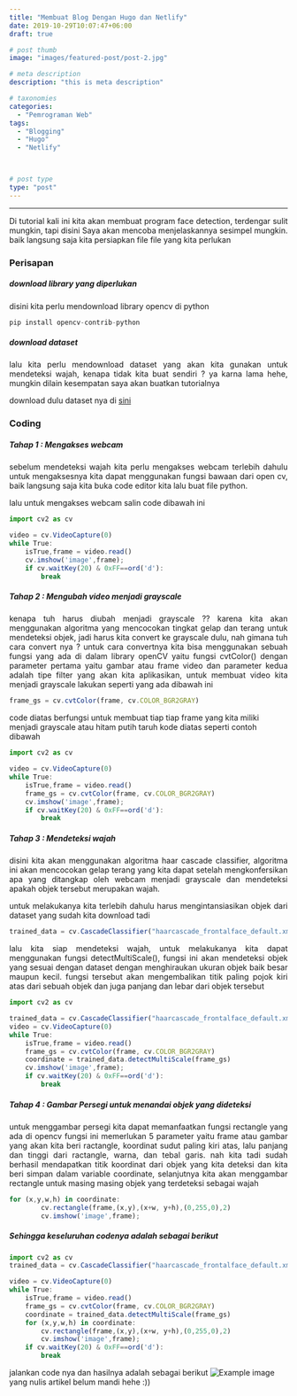 ```yaml
---
title: "Membuat Blog Dengan Hugo dan Netlify"
date: 2019-10-29T10:07:47+06:00
draft: true

# post thumb
image: "images/featured-post/post-2.jpg"

# meta description
description: "this is meta description"

# taxonomies
categories: 
  - "Pemrograman Web"
tags:
  - "Blogging"
  - "Hugo"
  - "Netlify"



# post type
type: "post"
---
```



<hr>

<div style="text-align: justify">
Di tutorial kali ini kita akan membuat program face detection, terdengar sulit mungkin, tapi disini Saya akan mencoba menjelaskannya sesimpel mungkin. baik langsung saja kita persiapkan file file yang kita perlukan
</div>

### Perisapan
##### download library yang diperlukan
disini kita perlu mendownload library opencv di python
```javascript
pip install opencv-contrib-python
```
##### download dataset
<div style="text-align: justify">
lalu kita perlu mendownload dataset yang akan kita gunakan untuk mendeteksi wajah, kenapa tidak kita buat sendiri ? ya karna lama hehe, mungkin dilain kesempatan saya akan buatkan tutorialnya
</div>

download dulu dataset nya di [sini](https://github.com/opencv/opencv/blob/master/data/haarcascades/haarcascade_frontalface_default.xml)

### Coding
##### Tahap 1 : Mengakses webcam
<div style="text-align: justify">
sebelum mendeteksi wajah kita perlu mengakses webcam terlebih dahulu untuk mengaksesnya kita dapat menggunakan fungsi bawaan dari open cv, baik langsung saja kita buka code editor kita lalu buat file python.

lalu untuk mengakses webcam salin code dibawah ini
</div>

```javascript
import cv2 as cv

video = cv.VideoCapture(0)
while True:
    isTrue,frame = video.read()
    cv.imshow('image',frame);
    if cv.waitKey(20) & 0xFF==ord('d'):
        break
```


##### Tahap 2 : Mengubah video menjadi grayscale

<div style="text-align: justify">
kenapa tuh harus diubah menjadi grayscale ?? karena kita akan menggunakan algoritma yang mencocokan tingkat gelap dan terang untuk mendeteksi objek, jadi harus kita convert ke grayscale dulu, nah gimana tuh cara convert nya ? untuk cara convertnya kita bisa menggunakan sebuah fungsi yang ada di dalam library openCV yaitu fungsi cvtColor() dengan parameter pertama yaitu gambar atau frame video dan parameter kedua adalah tipe filter yang akan kita aplikasikan, untuk membuat video kita menjadi grayscale lakukan seperti yang ada dibawah ini
</div>

```javascript
frame_gs = cv.cvtColor(frame, cv.COLOR_BGR2GRAY)
```
code diatas berfungsi untuk membuat tiap tiap frame yang kita miliki menjadi grayscale atau hitam putih
taruh kode diatas seperti contoh dibawah
```javascript
import cv2 as cv

video = cv.VideoCapture(0)
while True:
    isTrue,frame = video.read()
    frame_gs = cv.cvtColor(frame, cv.COLOR_BGR2GRAY)
    cv.imshow('image',frame);
    if cv.waitKey(20) & 0xFF==ord('d'):
        break
```
##### Tahap 3 : Mendeteksi wajah

<div style="text-align: justify">
disini kita akan menggunakan algoritma haar cascade classifier, algoritma ini akan mencocokan gelap terang yang kita dapat setelah mengkonfersikan apa yang ditangkap oleh webcam menjadi grayscale dan mendeteksi apakah objek tersebut merupakan wajah.

untuk melakukanya kita terlebih dahulu harus mengintansiasikan objek dari dataset yang sudah kita download tadi
</div>

```javascript
trained_data = cv.CascadeClassifier("haarcascade_frontalface_default.xml")
```
<div style="text-align: justify">
lalu kita siap mendeteksi wajah, untuk melakukanya kita dapat menggunakan fungsi detectMultiScale(), fungsi ini akan mendeteksi objek yang sesuai dengan dataset dengan menghiraukan ukuran objek baik besar maupun kecil. fungsi tersebut akan mengembalikan titik paling pojok kiri atas dari sebuah objek dan juga panjang dan lebar dari objek tersebut
</div>

```javascript
import cv2 as cv

trained_data = cv.CascadeClassifier("haarcascade_frontalface_default.xml")
video = cv.VideoCapture(0)
while True:
    isTrue,frame = video.read()
    frame_gs = cv.cvtColor(frame, cv.COLOR_BGR2GRAY)
    coordinate = trained_data.detectMultiScale(frame_gs)
    cv.imshow('image',frame);
    if cv.waitKey(20) & 0xFF==ord('d'):
        break
```

##### Tahap 4 : Gambar Persegi untuk menandai objek yang dideteksi
<div style="text-align: justify">
untuk menggambar persegi kita dapat memanfaatkan fungsi rectangle yang ada di opencv
fungsi ini memerlukan 5 parameter yaitu frame atau gambar yang akan kita beri ractangle, koordinat sudut paling kiri atas, lalu panjang dan tinggi dari ractangle, warna, dan tebal garis.
nah kita tadi sudah berhasil mendapatkan titik koordinat dari objek yang kita deteksi dan kita beri simpan dalam variable coordinate, selanjutnya kita akan menggambar rectangle untuk masing masing objek yang terdeteksi sebagai wajah
</div>

```javascript
for (x,y,w,h) in coordinate:    
        cv.rectangle(frame,(x,y),(x+w, y+h),(0,255,0),2)        
        cv.imshow('image',frame);
```

##### Sehingga keseluruhan codenya adalah sebagai berikut
```javascript
import cv2 as cv
trained_data = cv.CascadeClassifier("haarcascade_frontalface_default.xml")

video = cv.VideoCapture(0)
while True:
    isTrue,frame = video.read()
    frame_gs = cv.cvtColor(frame, cv.COLOR_BGR2GRAY)
    coordinate = trained_data.detectMultiScale(frame_gs)
    for (x,y,w,h) in coordinate:    
        cv.rectangle(frame,(x,y),(x+w, y+h),(0,255,0),2)        
        cv.imshow('image',frame);
    if cv.waitKey(20) & 0xFF==ord('d'):
        break
```
jalankan code nya dan hasilnya adalah sebagai berikut
![Example image](/images/post/ocv.png)
yang nulis artikel belum mandi hehe :))